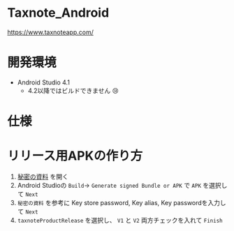 # Taxnote_Android

https://www.taxnoteapp.com/

# 開発環境
- Android Studio 4.1
  - 4.2以降ではビルドできません :cry:

# 仕様

# リリース用APKの作り方

1. [秘密の資料](https://docs.google.com/document/d/14YrU-PDCiIM_GevBoLMfygvw44T6dwusEN4lEeowglo/edit#heading=h.io3kfl3xq7ae) を開く
1. Android Studioの `Build`-> `Generate signed Bundle or APK` で `APK` を選択して `Next`
1. `秘密の資料` を参考に Key store password, Key alias, Key passwordを入力して `Next`
1. `taxnoteProductRelease` を選択し、 `V1` と `V2` 両方チェックを入れて `Finish`

